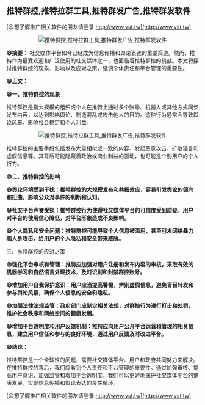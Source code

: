 ## **推特群控,推特拉群工具,推特群发广告,推特群发软件**

[😍想了解推广相关软件的朋友请登录 http://www.vst.tw](http://www.vst.tw)

 <center><img src="https://vst.tw/MP4/tuiguang/png/5.png" alt="推特群控,推特拉群工具,推特群发广告,推特群发软件"></center>

**😄摘要：**
社交媒体平台如今已经成为信息传播和舆论表达的重要渠道。然而，推特作为最受欢迎和广泛使用的社交媒体之一，也面临着推特群控的挑战。本文将探讨推特群控的现象、影响以及应对之策，强调个体责任和平台管理的重要性。

**😄正文：**

**😄一、推特群控的现象**

推特群控是指大规模的组织或个人在推特上通过多个账号、机器人或其他方式同步发布内容，以达到影响舆论、制造混乱或攻击他人的目的。这种行为通常会导致舆论风暴，影响社会稳定和个人利益。

 <center><img src="https://vst.tw/MP4/tuiguang/png/7.png" alt="推特群控,推特拉群工具,推特群发广告,推特群发软件"></center>

推特群控的主要手段包括发布大量相似或一致的内容、发起恶意攻击、扩散谣言和虚假信息等。其背后可能隐藏着政治或商业利益的驱动，也可能是个别用户的个人行为。

**😄二、推特群控的影响**

**😄舆论环境受到干扰：推特群控的大规模发布和共振效应，容易引发舆论的偏向和扭曲，影响公众对事件的判断和认知。**

**😄社交平台声誉受损：推特群控行为使得社交媒体平台的可信度受到质疑，用户对平台的使用信心降低，对平台形象造成不良影响。**

**😄个人隐私和安全问题：推特群控可能导致个人信息被滥用，甚至引发网络暴力和人身攻击，给用户的个人隐私和安全带来威胁。**

三、推特群控的应对之策

**😄强化平台审核和管理：推特应加强对用户注册和发布内容的审核，采取有效的机器学习和自然语言处理技术，及时识别和封禁群控账号。**

**😄增加用户自我保护意识：用户应当提高警惕，辨别虚假信息，避免盲目转发和参与舆论风暴，确保个人信息的安全和隐私。**

**😄加强法律法规监管：政府部门应制定相关法规，对群控行为进行打击和处罚，维护社会秩序和网络空间的健康发展。**

**😄增加平台透明度和用户反馈机制：推特应向用户公开平台运营和管理的相关信息，建立用户信任和参与的良好环境，通过用户反馈及时改进平台。**

**😄结论：**

推特群控是一个全球性的问题，需要社交媒体平台、用户和政府共同努力来解决。在推特群控的背后，我们应看到个人责任和平台管理的重要性。通过加强审核、提高用户意识、加强监管和增加平台透明度，我们可以更好地保护社交媒体平台的健康发展，实现信息传播和舆论表达的良性循环。

[😍想了解推广相关软件的朋友请登录 http://www.vst.tw](http://www.vst.tw)



